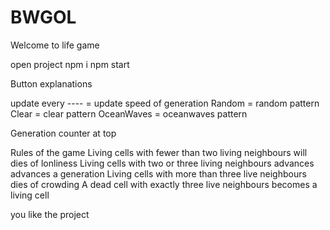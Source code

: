# BWGOL


Welcome to life game 


open project
npm i
npm start



Button explanations

update every ---- = update speed of generation
Random = random pattern
Clear = clear pattern
OceanWaves =  oceanwaves pattern

Generation counter at top


Rules of the game
Living cells with fewer than two living neighbours will dies of lonliness
Living cells with two or three living neighbours advances advances a generation
Living cells with more than three live neighbours dies of crowding
A dead cell with exactly three live neighbours becomes a living cell

 you like the project 



